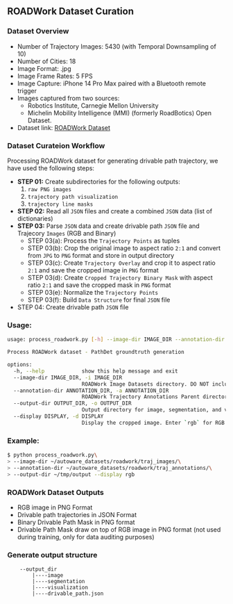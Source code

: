 ## ROADWork Dataset Curation

### Dataset Overview
* Number of Trajectory Images: 5430 (with Temporal Downsampling of 10)
* Number of Cities: 18
* Image Format: .jpg
* Image Frame Rates: 5 FPS
* Image Capture: iPhone 14 Pro Max paired with a Bluetooth remote trigger
* Images captured from two sources: 
    * Robotics Institute, Carnegie Mellon University
    * Michelin Mobility Intelligence (MMI) (formerly RoadBotics) Open Dataset.
* Dataset link: [ROADWork Dataset](https://kilthub.cmu.edu/articles/dataset/ROADWork_Data/26093197)

### Dataset Curateion Workflow
Processing ROADWork dataset for generating drivable path trajectory, we have used the following steps:

* **STEP 01:** Create subdirectories for the following outputs:
    1. `raw PNG images`
    2. `trajectory path visualization`
    3. `trajectory line masks`
* **STEP 02:** Read all `JSON` files and create a combined `JSON` data (list of dictionaries)
* **STEP 03:** Parse `JSON` data and create drivable path `JSON` file and Trajecory `Images` (RGB and Binary)
    * STEP 03(a): Process the `Trajectory Points` as tuples
    * STEP 03(b): Crop the original image to aspect ratio `2:1` and convert from `JPG` to `PNG` format and store in output directory
    * STEP 03(c): Create `Trajectory Overlay` and crop it to aspect ratio `2:1` and save the cropped image in `PNG` format
    * STEP 03(d): Create `Cropped Trajectory Binary Mask` with aspect ratio `2:1` and save the cropped mask in `PNG` format
    * STEP 03(e): Normalize the `Trajectory Points`
    * STEP 03(f): Build `Data Structure` for final `JSON` file
* STEP 04: Create drivable path `JSON` file


### Usage:
```bash
usage: process_roadwork.py [-h] --image-dir IMAGE_DIR --annotation-dir ANNOTATION_DIR [--output-dir OUTPUT_DIR] [--display DISPLAY]

Process ROADWork dataset - PathDet groundtruth generation

options:
  -h, --help            show this help message and exit
  --image-dir IMAGE_DIR, -i IMAGE_DIR
                        ROADWork Image Datasets directory. DO NOT include subdirectories or files.
  --annotation-dir ANNOTATION_DIR, -a ANNOTATION_DIR
                        ROADWork Trajectory Annotations Parent directory. Do not include subdirectories or files.
  --output-dir OUTPUT_DIR, -o OUTPUT_DIR
                        Output directory for image, segmentation, and visualization
  --display DISPLAY, -d DISPLAY
                        Display the cropped image. Enter `rgb` for RGB image, `binary` for Binary Mask and `none` for not to display any image. Enter: [rgb/binary/none]

```

### Example:
```bash
$ python process_roadwork.py\
> --image-dir ~/autoware_datasets/roadwork/traj_images/\
> --annotation-dir ~/autoware_datasets/roadwork/traj_annotations/\
> --output-dir ~/tmp/output --display rgb
```

### ROADWork Dataset Outputs

* RGB image in PNG Format
* Drivable path trajectories in JSON Format
* Binary Drivable Path Mask in PNG format
* Drivable Path Mask draw on top of RGB image in PNG format (not used during training, only for data auditing purposes)


### Generate output structure
```
    --output_dir
        |----image
        |----segmentation
        |----visualization
        |----drivable_path.json
```
